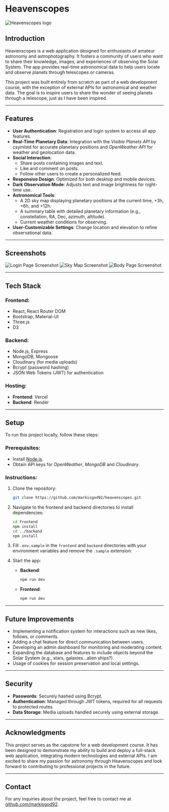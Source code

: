 # **Heavenscopes**

![Heavenscopes logo](/frontend/public/heavenscope-high-resolution-logo-transparent.png)

## **Introduction**
Heavenscopes is a web application designed for enthusiasts of amateur astronomy and astrophotography. It fosters a community of users who want to share their knowledge, images, and experiences of observing the Solar System. The app provides real-time astronomical data to help users locate and observe planets through telescopes or cameras.  

This project was built entirely from scratch as part of a web development course, with the exception of external APIs for astronomical and weather data. The goal is to inspire users to share the wonder of seeing planets through a telescope, just as I have been inspired.  

---

## **Features**
- **User Authentication**: Registration and login system to access all app features.
- **Real-Time Planetary Data**: Integration with the *Visible Planets API* by csymlstd for accurate planetary positions and *OpenWeather API* for weather and geolocation data.
- **Social Interaction**:
  - Share posts containing images and text.
  - Like and comment on posts.
  - Follow other users to create a personalized feed.
- **Responsive Design**: Optimized for both desktop and mobile devices.
- **Dark Observation Mode**: Adjusts text and image brightness for night-time use.
- **Astronomical Tools**:
  - A 2D sky map displaying planetary positions at the current time, +3h, +6h, and +12h.
  - A summary table with detailed planetary information (e.g., constellation, RA, Dec, azimuth, altitude).
  - Current weather conditions for observing.
- **User-Customizable Settings**: Change location and elevation to refine observational data.

---

## **Screenshots**
![Login Page Screenshot](/screenshots/Screenshot%202024-12-12%20alle%2023.42.43.png)
![Sky Map Screenshot](/screenshots/Screenshot%202024-12-12%20alle%2023.43.19.png)
![Body Page Screenshot](/screenshots/Screenshot%202024-12-12%20alle%2023.44.44.png)

---

## **Tech Stack**
### **Frontend**:
- React, React Router DOM
- Bootstrap, Material-UI
- Three.js
- D3

### **Backend**:
- Node.js, Express
- MongoDB, Mongoose
- Cloudinary (for media uploads)
- Bcrypt (password hashing)
- JSON Web Tokens (JWT) for authentication

### **Hosting**:
- **Frontend**: Vercel
- **Backend**: Render  

---

## **Setup**
To run this project locally, follow these steps:  

### **Prerequisites**:
- Install [Node.js](https://nodejs.org/).
- Obtain API keys for *OpenWeather*, *MongoDB* and *Cloudinary*.

### **Instructions**:
1. Clone the repository:  
   ```bash
   git clone https://github.com/markisgod92/heavenscopes.git
   ```
2. Navigate to the frontend and backend directories to install dependencies:  
   ```bash
   cd frontend
   npm install
   cd ../backend
   npm install
   ```
3. Fill `.env.sample` in the `frontend` and `backend` directories with your environment variables and remove the `.sample` extension:

4. Start the app:
   - **Backend**:  
     ```bash
     npm run dev
     ```
   - **Frontend**:  
     ```bash
     npm run dev
     ```

---

## **Future Improvements**
- Implementing a notification system for interactions such as new likes, follows, or comments.
- Adding a chat feature for direct communication between users.
- Developing an admin dashboard for monitoring and moderating content.
- Expanding the database and features to include objects beyond the Solar System (e.g., stars, galaxies...alien ships?).
- Usage of cookies for session preservation and local settings.

---

## **Security**
- **Passwords**: Securely hashed using Bcrypt.
- **Authentication**: Managed through JWT tokens, required for all requests to protected routes.
- **Data Storage**: Media uploads handled securely using external storage.

---

## **Acknowledgments**
This project serves as the capstone for a web development course. It has been designed to demonstrate my ability to build and deploy a full-stack web application, integrating modern technologies and external APIs. I am excited to share my passion for astronomy through Heavenscopes and look forward to contributing to professional projects in the future.

---

## **Contact**
For any inquiries about the project, feel free to contact me at [github.com/markisgod92](https://github.com/markisgod92).